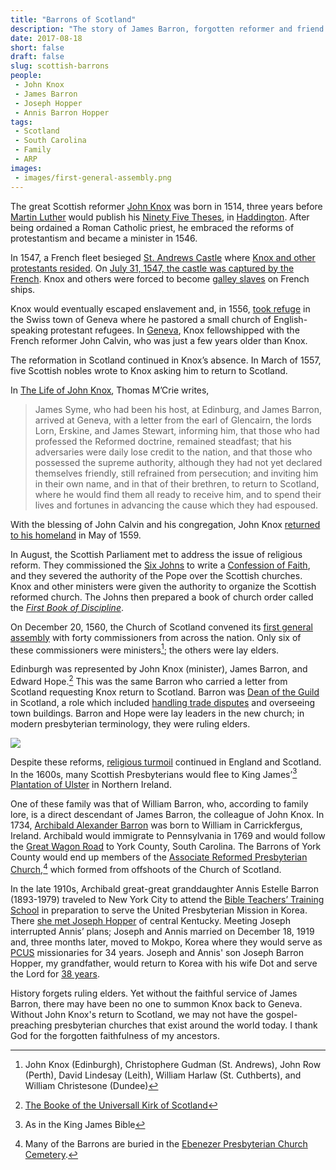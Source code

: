 ```yaml
---
title: "Barrons of Scotland"
description: "The story of James Barron, forgotten reformer and friend of John Knox"
date: 2017-08-18
short: false
draft: false
slug: scottish-barrons
people:
 - John Knox
 - James Barron
 - Joseph Hopper
 - Annis Barron Hopper
tags:
 - Scotland
 - South Carolina
 - Family
 - ARP
images:
 - images/first-general-assembly.png
---
```


The great Scottish reformer [John Knox](https://en.wikipedia.org/wiki/John_Knox "John Knox - Wikipedia") was born in 1514, three years before [Martin Luther](https://en.wikipedia.org/wiki/Martin_Luther "Martin Luther - Wikipedia") would publish his [Ninety Five Theses](https://en.wikipedia.org/wiki/Ninety-five_Theses "Martin Luther's 95 Theses"), in [Haddington](https://en.wikipedia.org/wiki/Haddington,_East_Lothian "Haddington, East Lothian - Wikipedia"). After being ordained a Roman Catholic priest, he embraced the reforms of protestantism and became a minister in 1546.

In 1547, a French fleet besieged [St. Andrews Castle](https://en.wikipedia.org/wiki/St_Andrews_Castle) where [Knox and other protestants resided](http://www.thisday.pcahistory.org/2014/04/april-10/). On [July 31, 1547, the castle was captured by the French](http://www.thisday.pcahistory.org/2017/07/july-31-john-knox/). Knox and others were forced to become [galley slaves](https://en.wikipedia.org/wiki/Galley_slave) on French ships.

Knox would eventually escaped enslavement and, in 1556, [took refuge](http://www.thisday.pcahistory.org/2014/09/september-13-2/) in the Swiss town of Geneva where he pastored a small church of English-speaking protestant refugees. In [Geneva](https://en.wikipedia.org/wiki/Geneva#Protestant_Rome), Knox fellowshipped with the French reformer John Calvin, who was just a few years older than Knox.

The reformation in Scotland continued in Knox’s absence. In March of 1557, five Scottish nobles wrote to Knox asking him to return to Scotland.

In [The Life of John Knox](https://archive.org/stream/lifeofjohnknoxsc00mcri#page/105/mode/1up/search/barron), Thomas M’Crie writes,

> James Syme, who had been his host, at Edinburg, and James Barron, arrived at Geneva, with a letter from the earl of Glencairn, the lords Lorn, Erskine, and James Stewart, informing him, that those who had professed the Reformed doctrine, remained steadfast; that his adversaries were daily lose credit to the nation, and that those who possessed the supreme authority, although they had not yet declared themselves friendly, still refrained from persecution; and inviting him in their own name, and in that of their brethren, to return to Scotland, where he would find them all ready to receive him, and to spend their lives and fortunes in advancing the cause which they had espoused.

With the blessing of John Calvin and his congregation, John Knox [returned to his homeland](http://www.thisday.pcahistory.org/2014/05/may-2/) in May of 1559.

In August, the Scottish Parliament met to address the issue of religious reform. They commissioned the [Six Johns](http://www.thisday.pcahistory.org/2017/08/august-17-3/) to write a [Confession of Faith](https://en.wikipedia.org/wiki/Scots_Confession), and they severed the authority of the Pope over the Scottish churches. Knox and other ministers were given the authority to organize the Scottish reformed church. The Johns then prepared a book of church order called the _[First Book of Discipline](http://www.thisday.pcahistory.org/2014/01/january-17-2/)_.

On December 20, 1560, the Church of Scotland convened its [first general assembly](http://www.thisday.pcahistory.org/2014/12/december-20-2/) with forty commissioners from across the nation. Only six of these commissioners were ministers[^sixministers]; the others were lay elders.

Edinburgh was represented by John Knox (minister), James Barron, and Edward Hope.[^commissioners] This was the same Barron who carried a letter from Scotland requesting Knox return to Scotland. Barron was [Dean of the Guild](https://books.google.com/books?id=UyE8AQAAIAAJ) in Scotland, a role which included [handling trade disputes](https://archiveshub.jisc.ac.uk/search/archives/3183d4c4-0a5a-3159-9a56-a173966d8197) and overseeing town buildings. Barron and Hope were lay leaders in the new church; in modern presbyterian terminology, they were ruling elders.

[![](/images/first-general-assembly.png)](https://archive.org/details/bookeofuniversal00chur "The booke of the Universall Kirk of Scotland : wherein the headis and conclusionis devysit be the ministers and commissionaris of the particular kirks thereof, are specially expressed and contained")

Despite these reforms, [religious turmoil](https://en.wikipedia.org/wiki/Scottish_religion_in_the_seventeenth_century) continued in England and Scotland. In the 1600s, many Scottish Presbyterians would flee to King James’[^kingjames] [Plantation of Ulster](http://www.thisday.pcahistory.org/2014/06/june-10-2/) in Northern Ireland.

One of these family was that of William Barron, who, according to family lore, is a direct descendant of James Barron, the colleague of John Knox. In 1734, [Archibald Alexander Barron](https://www.findagrave.com/cgi-bin/fg.cgi?page=gr&GRid=15897421) was born to William in Carrickfergus, Ireland. Archibald would immigrate to Pennsylvania in 1769 and would follow the [Great Wagon Road](https://en.wikipedia.org/wiki/Great_Wagon_Road) to York County, South Carolina. The Barrons of York County would end up members of the [Associate Reformed Presbyterian Church](http://www.thisday.pcahistory.org/2016/06/june-13-4/),[^ebenezergraveyard] which formed from offshoots of the Church of Scotland.

In the late 1910s, Archibald great-great granddaughter Annis Estelle Barron (1893-1979) traveled to New York City to attend the [Bible Teachers’ Training School](https://en.wikipedia.org/wiki/New_York_Theological_Seminary) in preparation to serve the United Presbyterian Mission in Korea. There [she met Joseph Hopper](https://ulsterworldly.com/post/joseph-hopper/) of central Kentucky. Meeting Joseph interrupted Annis’ plans; Joseph and Annis married on December 18, 1919 and, three months later, moved to Mokpo, Korea where they would serve as [PCUS](https://en.wikipedia.org/wiki/Presbyterian_Church_in_the_United_States) missionaries for 34 years. Joseph and Annis' son Joseph Barron Hopper, my grandfather, would return to Korea with his wife Dot and serve the Lord for [38 years](https://ulsterworldly.com/hoppers/joe-b/mission-to-korea/).

History forgets ruling elders. Yet without the faithful service of James Barron, there may have been no one to summon Knox back to Geneva. Without John Knox's return to Scotland, we may not have the gospel-preaching presbyterian churches that exist around the world today. I thank God for the forgotten faithfulness of my ancestors.

[^kingjames]: As in the King James Bible
[^commissioners]: [The Booke of the Universall Kirk of Scotland](https://books.google.com/books?id=dV1gAAAAcAAJ&lpg=PA1&ots=Wqu24jwJRS&dq=the%20names%20of%20the%20ministers%20and%20commissioners%20of%20the%20particular%20kirks%20of%20scotland%22&pg=PA2#v=onepage&q&f=false)
[^sixministers]: John Knox (Edinburgh), Christophere Gudman (St. Andrews), John Row (Perth), David Lindesay (Leith), William Harlaw (St. Cuthberts), and William Christesone (Dundee)
[^ebenezergraveyard]: Many of the Barrons are buried in the [Ebenezer Presbyterian Church Cemetery](https://www.findagrave.com/cgi-bin/fg.cgi?page=cr&GRid=36705893&CRid=684354&).